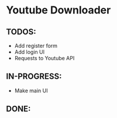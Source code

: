 # Youtube Downloader

## TODOS:

-  Add register form
-  Add login UI
-  Requests to Youtube API

## IN-PROGRESS:

-  Make main UI

## DONE:

